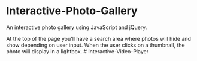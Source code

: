 # Interactive-Photo-Gallery
An interactive photo gallery using JavaScript and jQuery.

At the top of the page you'll have a search area where photos will hide and show depending on user input. 
When the user clicks on a thumbnail, the photo will display in a lightbox.
#   I n t e r a c t i v e - V i d e o - P l a y e r  
 